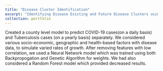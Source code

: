 ```yaml
---
title: "Disease Cluster Identification"
excerpt: "Identifying Disease Existing and Future Disease Clusters using Machine Learning Techniques.<br/><img src='/images/tb.png' width="500" height="300">"
collection: portfolio
---
```


Created a county level model to predict COVID-19 cases(on a daily basis) and Tuberculosis cases (on a yearly basis) separately. We considered various socio-economic, geographic and health-based factors with disease data, to simulate varied rates of growth. After removing features with low correlation, we used a Neural Network model which was trained using both Backpropogation and Genetic Algorithm for weights. We had also considered a Random Forest model which provided decreased results.
